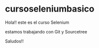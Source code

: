 # cursoseleniumbasico

Hola!! este es el curso Selenium

estamos trabajando con Git y Sourcetree

Saludos!!